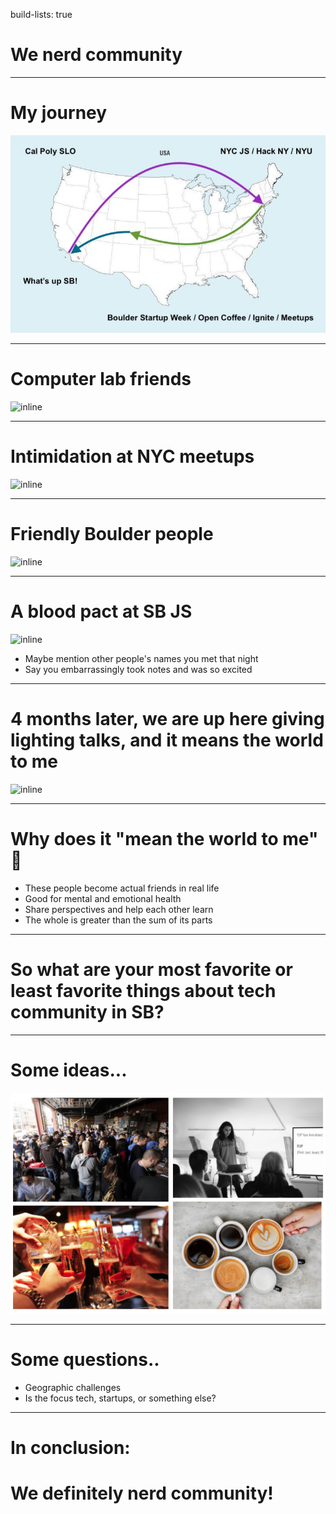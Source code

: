 build-lists: true


# We **nerd** community

---

# My journey

![inline](united-states-map-vector.jpg)

---

# Computer lab friends

![inline](http://www.globalnerdy.com/wp-content/uploads/2014/11/80s-computer-lab.jpg)

---

# Intimidation at NYC meetups

![inline](http://inthesetimes.com/images/articles/doyle_pax_dickinson_techcrunch_tech_bros.jpg)

---

# Friendly Boulder people

![inline](https://inspiringapps.com/wp-content/uploads/2019/03/blog-bsw-f2015-1200x800.jpg)

---

# A blood pact at SB JS

![inline](https://media.giphy.com/media/YjkpQBAmu7YAm1HI08/giphy.gif)

- Maybe mention other people's names you met that night
- Say you embarrassingly took notes and was so excited

---

# 4 months later, we are up here giving lighting talks, and it means the world to me

![inline](https://media1.tenor.com/images/de6f045eb378b116bf3857615ea6165b/tenor.gif?itemid=9671099)

---

# Why does it "mean the world to me" 🤔 

- These people become actual friends in real life
- Good for mental and emotional health
- Share perspectives and help each other learn
- The whole is greater than the sum of its parts

---

# So what are your most favorite or least favorite things about tech community in SB?

---

# Some ideas...

![inline](collage.png)

----

# Some questions..

- Geographic challenges
- Is the focus tech, startups, or something else?

----

# In conclusion:
# We definitely **nerd** community!